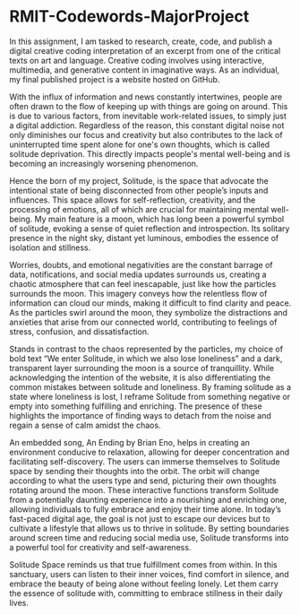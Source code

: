 # RMIT-Codewords-MajorProject

In this assignment, I am tasked to research, create, code, and publish a digital creative coding interpretation of an excerpt from one of the critical texts on art and language. Creative coding involves using interactive, multimedia, and generative content in imaginative ways. As an individual, my final published project is a website hosted on GitHub.

With the influx of information and news constantly intertwines, people are often drawn to the flow of keeping up with things are going on around. This is due to various factors, from inevitable work-related issues, to simply just a digital addiction. Regardless of the reason, this constant digital noise not only diminishes our focus and creativity but also contributes to the lack of uninterrupted time spent alone for one's own thoughts, which is called solitude deprivation. This directly impacts people's mental well-being and is becoming an increasingly worsening phenomenon.

Hence the born of my project, Solitude, is the space that advocate the intentional state of being disconnected from other people’s inputs and influences. This space allows for self-reflection, creativity, and the processing of emotions, all of which are crucial for maintaining mental well-being. My main feature is a moon, which has long been a powerful symbol of solitude, evoking a sense of quiet reflection and introspection. Its solitary presence in the night sky, distant yet luminous, embodies the essence of isolation and stillness. 

Worries, doubts, and emotional negativities are the constant barrage of data, notifications, and social media updates surrounds us, creating a chaotic atmosphere that can feel inescapable, just like how the particles surrounds the moon. This imagery conveys how the relentless flow of information can cloud our minds, making it difficult to find clarity and peace. As the particles swirl around the moon, they symbolize the distractions and anxieties that arise from our connected world, contributing to feelings of stress, confusion, and dissatisfaction.

Stands in contrast to the chaos represented by the particles, my choice of bold text “We enter Solitude, in which we also lose loneliness” and a dark, transparent layer surrounding the moon is a source of tranquillity. While acknowledging the intention of the website, it is also differentiating the common mistakes between solitude and loneliness. By framing solitude as a state where loneliness is lost, I reframe Solitude from something negative or empty into something fulfilling and enriching. The presence of these highlights the importance of finding ways to detach from the noise and regain a sense of calm amidst the chaos.

An embedded song, An Ending by Brian Eno, helps in creating an environment conducive to relaxation, allowing for deeper concentration and facilitating self-discovery. The users can immerse themselves to Solitude space by sending their thoughts into the orbit. The orbit will change according to what the users type and send, picturing their own thoughts rotating around the moon. These interactive functions transform Solitude from a potentially daunting experience into a nourishing and enriching one, allowing individuals to fully embrace and enjoy their time alone. 
In today’s fast-paced digital age, the goal is not just to escape our devices but to cultivate a lifestyle that allows us to thrive in solitude. By setting boundaries around screen time and reducing social media use, Solitude transforms into a powerful tool for creativity and self-awareness.

Solitude Space reminds us that true fulfillment comes from within. In this sanctuary, users can listen to their inner voices, find comfort in silence, and embrace the beauty of being alone without feeling lonely. Let them carry the essence of solitude with, committing to embrace stillness in their daily lives.

